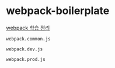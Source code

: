 # webpack-boilerplate

[webpack 학습 정리](https://essential-2189.notion.site/Webpack-boilerplate-4225bbd7ec8b47768018cefd3e36bdda)

`webpack.common.js`

`webpack.dev.js`

`webpack.prod.js`
